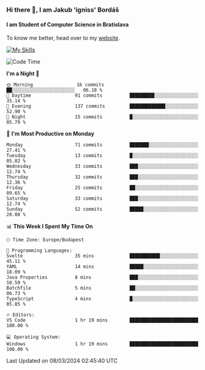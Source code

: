 ### Hi there 👋, I am Jakub 'igniss' Bordáš

#### I am Student of Computer Science in Bratislava
To know me better, head over to my [website](https://bordas.sk).

[![My Skills](https://skillicons.dev/icons?i=js,html,css,figma,svelte,java,kotlin,python,postgresql,typescript,nest,nodejs)](https://bordas.sk)


<!--START_SECTION:waka-->
![Code Time](http://img.shields.io/badge/Code%20Time-1%2C417%20hrs%2038%20mins-blue)

**I'm a Night 🦉** 

```text
🌞 Morning                16 commits          ██░░░░░░░░░░░░░░░░░░░░░░░   06.18 % 
🌆 Daytime                91 commits          █████████░░░░░░░░░░░░░░░░   35.14 % 
🌃 Evening                137 commits         █████████████░░░░░░░░░░░░   52.90 % 
🌙 Night                  15 commits          █░░░░░░░░░░░░░░░░░░░░░░░░   05.79 % 
```
📅 **I'm Most Productive on Monday** 

```text
Monday                   71 commits          ███████░░░░░░░░░░░░░░░░░░   27.41 % 
Tuesday                  13 commits          █░░░░░░░░░░░░░░░░░░░░░░░░   05.02 % 
Wednesday                33 commits          ███░░░░░░░░░░░░░░░░░░░░░░   12.74 % 
Thursday                 32 commits          ███░░░░░░░░░░░░░░░░░░░░░░   12.36 % 
Friday                   25 commits          ██░░░░░░░░░░░░░░░░░░░░░░░   09.65 % 
Saturday                 33 commits          ███░░░░░░░░░░░░░░░░░░░░░░   12.74 % 
Sunday                   52 commits          █████░░░░░░░░░░░░░░░░░░░░   20.08 % 
```


📊 **This Week I Spent My Time On** 

```text
🕑︎ Time Zone: Europe/Budapest

💬 Programming Languages: 
Svelte                   35 mins             ███████████░░░░░░░░░░░░░░   45.11 % 
YAML                     14 mins             █████░░░░░░░░░░░░░░░░░░░░   18.09 % 
Java Properties          8 mins              ███░░░░░░░░░░░░░░░░░░░░░░   10.59 % 
Batchfile                5 mins              ██░░░░░░░░░░░░░░░░░░░░░░░   06.73 % 
TypeScript               4 mins              █░░░░░░░░░░░░░░░░░░░░░░░░   05.85 % 

🔥 Editors: 
VS Code                  1 hr 19 mins        █████████████████████████   100.00 % 

💻 Operating System: 
Windows                  1 hr 19 mins        █████████████████████████   100.00 % 
```


 Last Updated on 08/03/2024 02:45:40 UTC
<!--END_SECTION:waka-->
